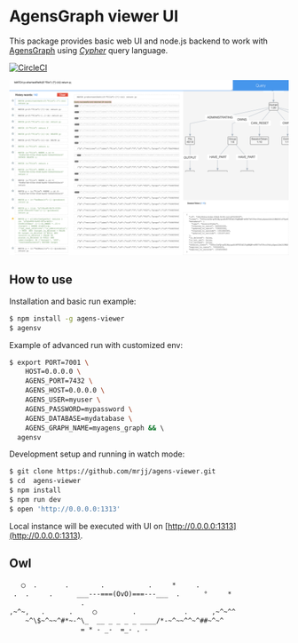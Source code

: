 # AgensGraph viewer UI

This package provides basic web UI and node.js backend to work with [AgensGraph](https://github.com/bitnine-oss/agensgraph-docker/tree/master/AgensGraph) using [*Cypher*](https://www.opencypher.org/about) query language.

[![CircleCI](https://circleci.com/gh/mrjj/agens-viewer.svg?style=svg)](https://circleci.com/gh/mrjj/agens-viewer)

![Screenshot of version 0.1.4](https://raw.githubusercontent.com/mrjj/agens-viewer/HEAD/doc/screenshot_0.1.4_01.png)

## How to use

Installation and basic run example:

```bash
$ npm install -g agens-viewer
$ agensv
```

Example of advanced run with customized env:

```bash
$ export PORT=7001 \
    HOST=0.0.0.0 \
    AGENS_PORT=7432 \
    AGENS_HOST=0.0.0.0 \
    AGENS_USER=myuser \
    AGENS_PASSWORD=mypassword \
    AGENS_DATABASE=mydatabase \
    AGENS_GRAPH_NAME=myagens_graph && \ 
  agensv
```

Development setup and running in watch mode:

```bash
$ git clone https://github.com/mrjj/agens-viewer.git
$ cd  agens-viewer
$ npm install
$ npm run dev
$ open 'http://0.0.0.0:1313'

```

Local instance will be executed with UI on [http://0.0.0.0:1313](http://0.0.0.0:1313).

## Owl

```
   ◯  .       .        .           .     *     .
 .  .     .      ___---===(OvO)===---___  .      °     *
                  .              
,~^~,   .      .     ◯         .            .      ,~^~^^                
    ~^\$~^~~^#*~-^\_  __ _ _ _ _ ____/*-~^~~^^~^##~^~^
                  = * - _-  =_- . - 
```
